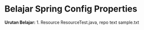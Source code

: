 # Belajar Spring Config Properties

**Urutan Belajar:**
    1. Resource ResourceTest.java, repo text sample.txt 